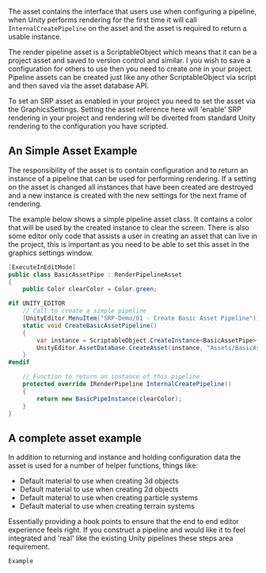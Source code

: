 The asset contains the interface that users use when configuring a pipeline, when Unity performs rendering for the first time it will call `InternalCreatePipeline` on the asset and the asset is required to return a usable instance. 

The render pipeline asset is a ScriptableObject which means that it can be a project asset and saved to version control and similar. I you wish to save a configuration for others to use then you need to create one in your project. Pipeline assets can be created just like any other ScriptableObject via script and then saved via the asset database API. 

To set an SRP asset as enabled in your project you need to set the asset via the GraphicsSettings. Setting the asset reference here will 'enable' SRP rendering in your project and rendering will be diverted from standard Unity rendering to the configuration you have scripted.

## An Simple Asset Example
The responsibility of the asset is to contain configuration and to return an instance of a pipeline that can be used for performing rendering. If a setting on the asset is changed all instances that have been created are destroyed and a new instance is created with the new settings for the next frame of rendering.

The example below shows a simple pipeline asset class. It contains a color that will be used by the created instance to clear the screen. There is also some editor only code that assists a user in creating an asset that can live in the project, this is important as you need to be able to set this asset in the graphics settings window.

```C#
[ExecuteInEditMode]
public class BasicAssetPipe : RenderPipelineAsset
{
    public Color clearColor = Color.green;

#if UNITY_EDITOR
    // Call to create a simple pipeline
    [UnityEditor.MenuItem("SRP-Demo/01 - Create Basic Asset Pipeline")]
    static void CreateBasicAssetPipeline()
    {
        var instance = ScriptableObject.CreateInstance<BasicAssetPipe>();
        UnityEditor.AssetDatabase.CreateAsset(instance, "Assets/BasicAssetPipe.asset");
    }
#endif

    // Function to return an instance of this pipeline
    protected override IRenderPipeline InternalCreatePipeline()
    {
        return new BasicPipeInstance(clearColor);
    }
}
```

## A complete asset example
In addition to returning and instance and holding configuration data the asset is used for a number of helper functions, things like:
* Default material to use when creating 3d objects
* Default material to use when creating 2d objects
* Default material to use when creating particle systems
* Default material to use when creating terrain systems

Essentially providing a hook points to ensure that the end to end editor experience feels right. If you construct a pipeline and would like it to feel integrated and 'real' like the existing Unity pipelines these steps area  requirement.

```
Example
```